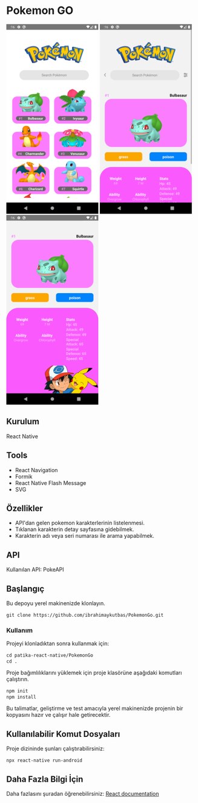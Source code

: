 # Pokemon GO

<img src="images/ss.png" height="500"> <img src="images/ss1.png" height="500"> <img src="images/ss2.png" height="500">

## Kurulum

React Native

## Tools

- React Navigation
- Formik
- React Native Flash Message
- SVG

## Özellikler

- API'dan gelen pokemon karakterlerinin listelenmesi.
- Tıklanan karakterin detay sayfasına gidebilmek.
- Karakterin adı veya seri numarası ile arama yapabilmek.

## API

Kullanılan API: PokeAPI

## Başlangıç

Bu depoyu yerel makinenizde klonlayın.

```
git clone https://github.com/ibrahimaykutbas/PokemonGo.git
```

### Kullanım

Projeyi klonladıktan sonra kullanmak için:

```
cd patika-react-native/PokemonGo
cd .
```

Proje bağımlılıklarını yüklemek için proje klasörüne aşağıdaki komutları çalıştırın.

```
npm init
npm install
```

Bu talimatlar, geliştirme ve test amacıyla yerel makinenizde projenin bir kopyasını hazır ve çalışır hale getirecektir.

## Kullanılabilir Komut Dosyaları

Proje dizininde şunları çalıştırabilirsiniz:

```
npx react-native run-android
```

## Daha Fazla Bilgi İçin

Daha fazlasını şuradan öğrenebilirsiniz: [React documentation](https://reactnative.dev/)
